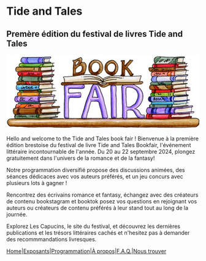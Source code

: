 # Tide and Tales
## Premère édition du festival de livres Tide and Tales

![bookfair](image/bookfair.jpg) 


Hello and welcome to the Tide and Tales book fair ! Bienvenue à la première édition brestoise du festival de livre Tide and Tales Bookfair, l'événement littéraire incontournable de l'année. Du 20 au 22 septembre 2024, plongez gratuitement dans l'univers de la romance et de la fantasy! 

Notre programmation diversifié propose des discussions animées, des séances dédicaces avec vos auteurs préférés, et un jeu concurs avec plusieurs lots à gagner !

Rencontrez des écrivains romance et fantasy, échangez avec des créateurs de contenu bookstagram et booktok posez vos questions en rejoignant vos auteurs ou créateurs de contenu préférés à leur stand tout au long de la journée.

Explorez Les Capucins, le site du festival, et découvrez les dernières publications et les trésors littéraires cachés et n'hesitez pas à demander des recommmandations livresques.















[Home](index.md)|[Exposants](Exposants.md)|[Programmation](Programmation.md)|[À propos](Aboutus.md)|[F.A.Q.](Questions.md)|[Nous trouver](Whereto.md)
